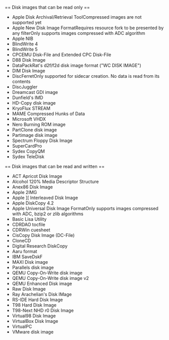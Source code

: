 == Disk images that can be read only ==
* Apple Disk Archival/Retrieval Tool<ref name="nocompress">Compressed images are not supported yet</ref>
* Apple New Disk Image Format<ref>Requires resource fork to be presented by any filter</ref><ref>Only supports images compressed with ADC algorithm</ref>
* Apple NIB
* BlindWrite 4
* BlindWrite 5
* CPCEMU Disk-File and Extended CPC Disk-File
* D88 Disk Image
* DataPackRat's d2f/f2d disk image format ("WC DISK IMAGE")
* DIM Disk Image
* DiscFerret<ref name="flux">Only supported for sidecar creation. No data is read from its contents</ref>
* DiscJuggler
* Dreamcast GDI image
* Dunfield's IMD
* HD-Copy disk image
* KryoFlux STREAM<ref name="flux"/>
* MAME Compressed Hunks of Data<ref name="nocompress"/>
* Microsoft VHDX
* Nero Burning ROM image
* PartClone disk image
* Partimage disk image
* Spectrum Floppy Disk Image
* SuperCardPro<ref name="flux"/>
* Sydex CopyQM
* Sydex TeleDisk

== Disk images that can be read and written ==
* ACT Apricot Disk Image
* Alcohol 120% Media Descriptor Structure
* Anex86 Disk Image
* Apple 2IMG
* Apple &#93;&#91; Interleaved Disk Image
* Apple DiskCopy 4.2
* Apple Universal Disk Image Format<ref>Only supports images compressed with ADC, bzip2 or zlib algorithms</ref>
* Basic Lisa Utility
* CDRDAO tocfile
* CDRWin cuesheet
* CisCopy Disk Image (DC-File)
* CloneCD
* Digital Research DiskCopy
* Aaru format
* IBM SaveDskF
* MAXI Disk image
* Parallels disk image
* QEMU Copy-On-Write disk image
* QEMU Copy-On-Write disk image v2
* QEMU Enhanced Disk image
* Raw Disk Image
* Ray Arachelian's Disk IMage
* RS-IDE Hard Disk Image
* T98 Hard Disk Image
* T98-Next NHD r0 Disk Image
* Virtual98 Disk Image
* VirtualBox Disk Image
* VirtualPC
* VMware disk image<ref name="nocompress"/>

<references/>